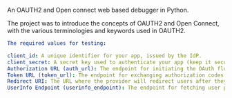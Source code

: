 An OAUTH2 and Open connect web based debugger in Python.

The project was to introduce the concepts of OAUTH2 and Open Connect, with the various terminologies and keywords used in OAUTH2.




```yaml
The required values for testing:

client_id: A unique identifier for your app, issued by the IdP.
client_secret: A secret key used to authenticate your app (keep it secure).
Authorization URL (auth_url): The endpoint for initiating the OAuth flow.
Token URL (token_url): The endpoint for exchanging authorization codes for tokens.
Redirect URI: The URL where the provider will redirect users after they authenticate.
UserInfo Endpoint (userinfo_endpoint): The endpoint for fetching user profile information (OpenID Connect).

